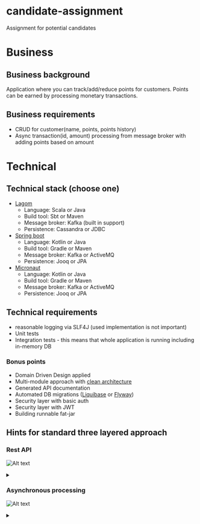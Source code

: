 # candidate-assignment
Assignment for potential candidates

# Business 

## Business background
Application where you can track/add/reduce points for customers. Points can be earned by processing
monetary transactions.

## Business requirements

* CRUD for customer(name, points, points history)
* Async transaction(id, amount) processing from message broker with adding points based on amount

# Technical 

## Technical stack (choose one)

* [Lagom](https://www.lagomframework.com/)
  * Language: Scala or Java 
  * Build tool: Sbt or Maven
  * Message broker: Kafka (built in support)
  * Persistence: Cassandra or JDBC 
* [Spring boot](https://spring.io/projects/spring-boot)
  * Language: Kotlin or Java 
  * Build tool: Gradle or Maven
  * Message broker: Kafka or ActiveMQ
  * Persistence: Jooq or JPA 
* [Micronaut](https://micronaut.io/)
  * Language: Kotlin or Java 
  * Build tool: Gradle or Maven
  * Message broker: Kafka or ActiveMQ
  * Persistence: Jooq or JPA

## Technical requirements

* reasonable logging via SLF4J (used implementation is not important) 
* Unit tests
* Integration tests - this means that whole application is running including in-memory DB

### Bonus points

* Domain Driven Design applied
* Multi-module approach with [clean architecture](https://medium.freecodecamp.org/a-quick-introduction-to-clean-architecture-990c014448d2)
* Generated API documentation
* Automated DB migrations ([Liquibase](https://www.liquibase.org/) or [Flyway](https://flywaydb.org/))
* Security layer with basic auth
* Security layer with JWT
* Building runnable fat-jar

## Hints for standard three layered approach

### Rest API

![Alt text](https://g.gravizo.com/source/rest_api_mark?https%3A%2F%2Fraw.githubusercontent.com%2Fbassmake%2Fcandidate-assignment%2Fmaster%2FREADME.md)
<details> 
<summary></summary>
rest_api_mark
@startuml;

title Rest API;

actor Client as u;
participant Controller as c;
participant Service as s;
participant Repository as r;
database DB as db;

u -> c: HTTP request;
c -> s: send data to service method;
s -> r: call repository method;
r -> db: execute query;
db -> r: receive data, map to classes;
r -> s: return business object;
s -> c: return data;
c -> u: HTTP response;

@enduml
rest_api_mark
</details>

### Asynchronous processing

![Alt text](https://g.gravizo.com/source/async_mark?https%3A%2F%2Fraw.githubusercontent.com%2Fbassmake%2Fcandidate-assignment%2Fmaster%2FREADME.md)

<details> 
<summary></summary>
async_mark
@startuml;

title Async processing;

actor "external producer" as ep;
participant "message broker" as mb;
participant "message consumer" as mc;
participant Service as s;
participant Repository as r;
database DB as db;

ep ->> mb: produce message;
mc ->> mb: consume message;
mc ->> s: send data to service method;
s -> r: call repository method;
r -> db: execute query;
db -> r: receive data, map to classes;
r -> s: return business object;

@enduml
async_mark
</details>
